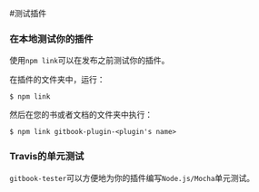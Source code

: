 #测试插件

### 在本地测试你的插件

使用`npm link`可以在发布之前测试你的插件。

在插件的文件夹中，运行：

`$ npm link`

然后在您的书或者文档的文件夹中执行：

`$ npm link gitbook-plugin-<plugin's name>`

### Travis的单元测试

`gitbook-tester`可以方便地为你的插件编写`Node.js/Mocha`单元测试。 